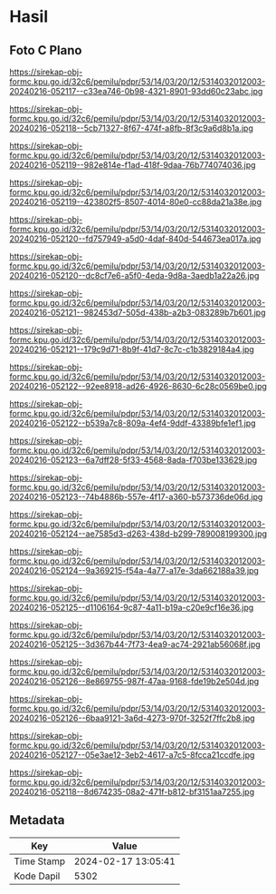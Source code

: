# Hasil

## Foto C Plano

https://sirekap-obj-formc.kpu.go.id/32c6/pemilu/pdpr/53/14/03/20/12/5314032012003-20240216-052117--c33ea746-0b98-4321-8901-93dd60c23abc.jpg

https://sirekap-obj-formc.kpu.go.id/32c6/pemilu/pdpr/53/14/03/20/12/5314032012003-20240216-052118--5cb71327-8f67-474f-a8fb-8f3c9a6d8b1a.jpg

https://sirekap-obj-formc.kpu.go.id/32c6/pemilu/pdpr/53/14/03/20/12/5314032012003-20240216-052119--982e814e-f1ad-418f-9daa-76b774074036.jpg

https://sirekap-obj-formc.kpu.go.id/32c6/pemilu/pdpr/53/14/03/20/12/5314032012003-20240216-052119--423802f5-8507-4014-80e0-cc88da21a38e.jpg

https://sirekap-obj-formc.kpu.go.id/32c6/pemilu/pdpr/53/14/03/20/12/5314032012003-20240216-052120--fd757949-a5d0-4daf-840d-544673ea017a.jpg

https://sirekap-obj-formc.kpu.go.id/32c6/pemilu/pdpr/53/14/03/20/12/5314032012003-20240216-052120--dc8cf7e6-a5f0-4eda-9d8a-3aedb1a22a26.jpg

https://sirekap-obj-formc.kpu.go.id/32c6/pemilu/pdpr/53/14/03/20/12/5314032012003-20240216-052121--982453d7-505d-438b-a2b3-083289b7b601.jpg

https://sirekap-obj-formc.kpu.go.id/32c6/pemilu/pdpr/53/14/03/20/12/5314032012003-20240216-052121--179c9d71-8b9f-41d7-8c7c-c1b3829184a4.jpg

https://sirekap-obj-formc.kpu.go.id/32c6/pemilu/pdpr/53/14/03/20/12/5314032012003-20240216-052122--92ee8918-ad26-4926-8630-6c28c0569be0.jpg

https://sirekap-obj-formc.kpu.go.id/32c6/pemilu/pdpr/53/14/03/20/12/5314032012003-20240216-052122--b539a7c8-809a-4ef4-9ddf-43389bfe1ef1.jpg

https://sirekap-obj-formc.kpu.go.id/32c6/pemilu/pdpr/53/14/03/20/12/5314032012003-20240216-052123--6a7dff28-5f33-4568-8ada-f703be133629.jpg

https://sirekap-obj-formc.kpu.go.id/32c6/pemilu/pdpr/53/14/03/20/12/5314032012003-20240216-052123--74b4886b-557e-4f17-a360-b573736de06d.jpg

https://sirekap-obj-formc.kpu.go.id/32c6/pemilu/pdpr/53/14/03/20/12/5314032012003-20240216-052124--ae7585d3-d263-438d-b299-789008199300.jpg

https://sirekap-obj-formc.kpu.go.id/32c6/pemilu/pdpr/53/14/03/20/12/5314032012003-20240216-052124--9a369215-f54a-4a77-a17e-3da662188a39.jpg

https://sirekap-obj-formc.kpu.go.id/32c6/pemilu/pdpr/53/14/03/20/12/5314032012003-20240216-052125--d1106164-9c87-4a11-b19a-c20e9cf16e36.jpg

https://sirekap-obj-formc.kpu.go.id/32c6/pemilu/pdpr/53/14/03/20/12/5314032012003-20240216-052125--3d367b44-7f73-4ea9-ac74-2921ab56068f.jpg

https://sirekap-obj-formc.kpu.go.id/32c6/pemilu/pdpr/53/14/03/20/12/5314032012003-20240216-052126--8e869755-987f-47aa-9168-fde19b2e504d.jpg

https://sirekap-obj-formc.kpu.go.id/32c6/pemilu/pdpr/53/14/03/20/12/5314032012003-20240216-052126--6baa9121-3a6d-4273-970f-3252f7ffc2b8.jpg

https://sirekap-obj-formc.kpu.go.id/32c6/pemilu/pdpr/53/14/03/20/12/5314032012003-20240216-052127--05e3ae12-3eb2-4617-a7c5-8fcca21ccdfe.jpg

https://sirekap-obj-formc.kpu.go.id/32c6/pemilu/pdpr/53/14/03/20/12/5314032012003-20240216-052118--8d674235-08a2-471f-b812-bf3151aa7255.jpg


## Metadata

| Key        | Value               |
| ---------- | ------------------- |
| Time Stamp | 2024-02-17 13:05:41 |
| Kode Dapil | 5302                |



